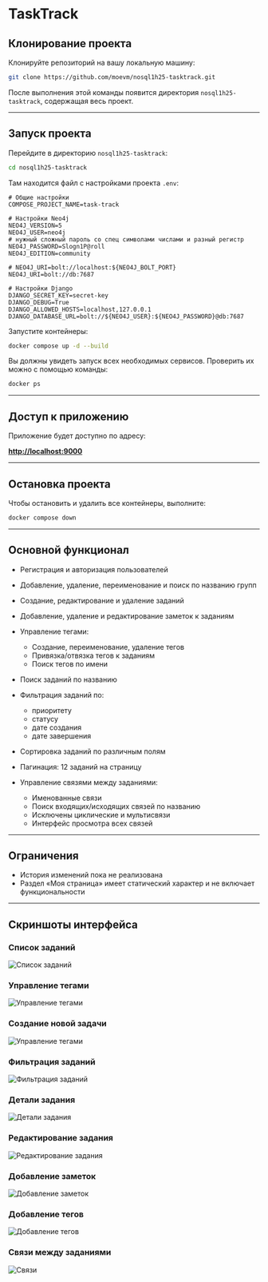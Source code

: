 # TaskTrack

## Клонирование проекта

Клонируйте репозиторий на вашу локальную машину:

```sh
git clone https://github.com/moevm/nosql1h25-tasktrack.git
````

После выполнения этой команды появится директория `nosql1h25-tasktrack`, содержащая весь проект.

---

## Запуск проекта

Перейдите в директорию `nosql1h25-tasktrack`:

```sh
cd nosql1h25-tasktrack
```

Там находится файл с настройками проекта `.env`:

```env
# Общие настройки
COMPOSE_PROJECT_NAME=task-track

# Настройки Neo4j
NEO4J_VERSION=5
NEO4J_USER=neo4j
# нужный сложный пароль со спец символами числами и разный регистр
NEO4J_PASSWORD=Slogn1P@roll
NEO4J_EDITION=community

# NEO4J_URI=bolt://localhost:${NEO4J_BOLT_PORT}
NEO4J_URI=bolt://db:7687

# Настройки Django
DJANGO_SECRET_KEY=secret-key
DJANGO_DEBUG=True
DJANGO_ALLOWED_HOSTS=localhost,127.0.0.1
DJANGO_DATABASE_URL=bolt://${NEO4J_USER}:${NEO4J_PASSWORD}@db:7687
```

Запустите контейнеры:

```sh
docker compose up -d --build
```

Вы должны увидеть запуск всех необходимых сервисов. Проверить их можно с помощью команды:

```sh
docker ps
``` 

---

## Доступ к приложению

Приложение будет доступно по адресу:

**[http://localhost:9000](http://localhost:9000)**

---

##  Остановка проекта

Чтобы остановить и удалить все контейнеры, выполните:

```sh
docker compose down
```


---

##  Основной функционал

* Регистрация и авторизация пользователей
* Добавление, удаление, переименование и поиск по названию групп
* Создание, редактирование и удаление заданий
* Добавление, удаление и редактирование заметок к заданиям
* Управление тегами:

  * Создание, переименование, удаление тегов
  * Привязка/отвязка тегов к заданиям
  * Поиск тегов по имени
* Поиск заданий по названию
* Фильтрация заданий по:

  * приоритету
  * статусу
  * дате создания
  * дате завершения
* Сортировка заданий по различным полям
* Пагинация: 12 заданий на страницу
* Управление связями между заданиями:

  * Именованные связи
  * Поиск входящих/исходящих связей по названию
  * Исключены циклические и мультисвязи
  * Интерфейс просмотра всех связей

---

##  Ограничения

* История изменений пока не реализована
* Раздел «Моя страница» имеет статический характер и не включает функциональности

---

## Скриншоты интерфейса

### Список заданий

![Список заданий](https://github.com/user-attachments/assets/c1d0264e-987b-45b4-ba55-32c59b1f8a35)

### Управление тегами

![Управление тегами](https://github.com/user-attachments/assets/76a174db-c235-4b9b-8860-af82b0969c97)

### Создание новой задачи

![Управление тегами](https://github.com/user-attachments/assets/2f75810b-2a0b-4f65-8692-dac342f7273f)

### Фильтрация заданий

![Фильтрация заданий](https://github.com/user-attachments/assets/068c0102-90dd-4cd8-a8f9-74a3bed40534)

### Детали задания

![Детали задания](https://github.com/user-attachments/assets/176aa642-947f-45e2-92b3-d91568225876)

### Редактирование задания

![Редактирование задания](https://github.com/user-attachments/assets/e4f2eb08-5b14-4677-830c-53f41186f3a0)

### Добавление заметок
![Добавление заметок](https://github.com/user-attachments/assets/ebbd2eae-2fd2-4f2f-9895-a11fd48c16d0)

### Добавление тегов
![Добавление тегов](https://github.com/user-attachments/assets/255a526c-2739-4fcf-8b96-72703626c99b)

### Связи между заданиями

![Связи](https://github.com/user-attachments/assets/5a0e6e80-d08e-42ed-b107-52862f07f79a)



